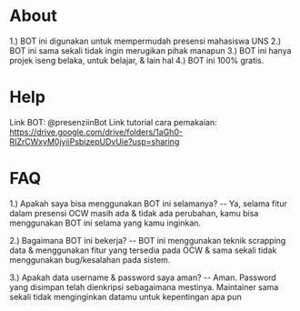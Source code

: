 # About
1.) BOT ini digunakan untuk mempermudah presensi mahasiswa UNS
2.) BOT ini sama sekali tidak ingin merugikan pihak manapun
3.) BOT ini hanya projek iseng belaka, untuk belajar, & lain hal
4.) BOT ini 100% gratis.

# Help
Link BOT: @presenziinBot
Link tutorial cara pemakaian: https://drive.google.com/drive/folders/1aGh0-RIZrCWxyM0jyiiPsbizepUDvUie?usp=sharing 

# FAQ
1.) Apakah saya bisa menggunakan BOT ini selamanya?
-- Ya, selama fitur dalam presensi OCW masih ada & tidak ada perubahan, kamu bisa menggunakan BOT ini selama yang kamu inginkan.

2.) Bagaimana BOT ini bekerja?
-- BOT ini menggunakan teknik scrapping data & menggunakan fitur yang tersedia  pada OCW & sama sekali tidak menggunakan bug/kesalahan pada sistem.

3.) Apakah data username & password saya aman?
-- Aman. Password yang disimpan telah dienkripsi sebagaimana mestinya. Maintainer sama sekali tidak menginginkan datamu untuk kepentingan apa pun